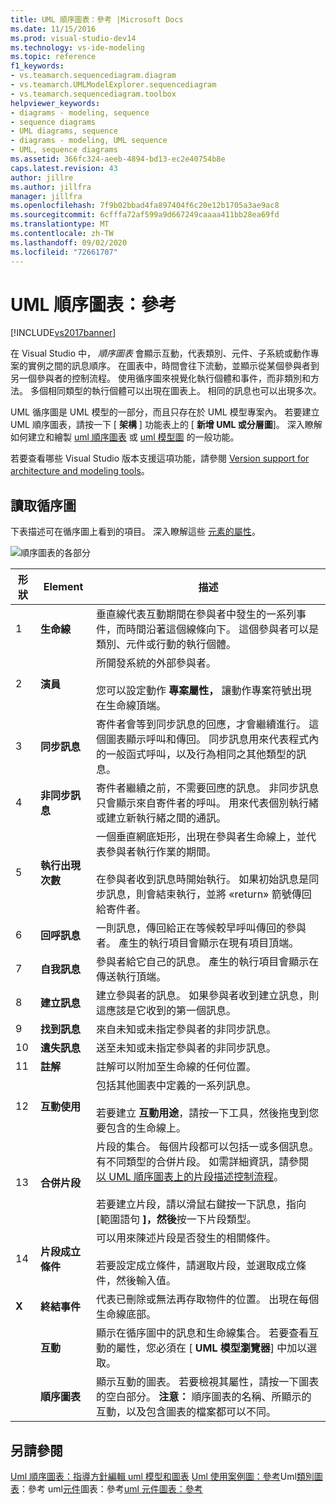 ```yaml
---
title: UML 順序圖表：參考 |Microsoft Docs
ms.date: 11/15/2016
ms.prod: visual-studio-dev14
ms.technology: vs-ide-modeling
ms.topic: reference
f1_keywords:
- vs.teamarch.sequencediagram.diagram
- vs.teamarch.UMLModelExplorer.sequencediagram
- vs.teamarch.sequencediagram.toolbox
helpviewer_keywords:
- diagrams - modeling, sequence
- sequence diagrams
- UML diagrams, sequence
- diagrams - modeling, UML sequence
- UML, sequence diagrams
ms.assetid: 366fc324-aeeb-4894-bd13-ec2e40754b8e
caps.latest.revision: 43
author: jillre
ms.author: jillfra
manager: jillfra
ms.openlocfilehash: 7f9b02bbad4fa897404f6c20e12b1705a3ae9ac8
ms.sourcegitcommit: 6cfffa72af599a9d667249caaaa411bb28ea69fd
ms.translationtype: MT
ms.contentlocale: zh-TW
ms.lasthandoff: 09/02/2020
ms.locfileid: "72661707"
---
```

# <a name="uml-sequence-diagrams-reference"></a>UML 順序圖表：參考
[!INCLUDE[vs2017banner](../includes/vs2017banner.md)]

在 Visual Studio 中， *順序圖表* 會顯示互動，代表類別、元件、子系統或動作專案的實例之間的訊息順序。 在圖表中，時間會往下流動，並顯示從某個參與者到另一個參與者的控制流程。 使用循序圖來視覺化執行個體和事件，而非類別和方法。 多個相同類型的執行個體可以出現在圖表上。 相同的訊息也可以出現多次。

 UML 循序圖是 UML 模型的一部分，而且只存在於 UML 模型專案內。 若要建立 UML 順序圖表，請按一下 [ **架構** ] 功能表上的 [ **新增 UML 或分層圖**]。 深入瞭解如何建立和繪製 [uml 順序圖表](../modeling/uml-sequence-diagrams-guidelines.md) 或 [uml 模型圖](../modeling/edit-uml-models-and-diagrams.md) 的一般功能。

 若要查看哪些 Visual Studio 版本支援這項功能，請參閱 [Version support for architecture and modeling tools](../modeling/what-s-new-for-design-in-visual-studio.md#VersionSupport)。

## <a name="reading-sequence-diagrams"></a>讀取循序圖
 下表描述可在循序圖上看到的項目。 深入瞭解這些 [元素的屬性](../modeling/properties-of-elements-on-uml-sequence-diagrams.md)。

 ![順序圖表的各部分](../modeling/media/uml-sequence.png "UML_Sequence")

|**形狀**|**Element**|**描述**|
|---------------|-----------------|---------------------|
|1|**生命線**|垂直線代表互動期間在參與者中發生的一系列事件，而時間沿著這個線條向下。 這個參與者可以是類別、元件或行動的執行個體。|
|2|**演員**|所開發系統的外部參與者。<br /><br /> 您可以設定動作 **專案屬性，** 讓動作專案符號出現在生命線頂端。|
|3|**同步訊息**|寄件者會等到同步訊息的回應，才會繼續進行。 這個圖表顯示呼叫和傳回。 同步訊息用來代表程式內的一般函式呼叫，以及行為相同之其他類型的訊息。|
|4|**非同步訊息**|寄件者繼續之前，不需要回應的訊息。 非同步訊息只會顯示來自寄件者的呼叫。 用來代表個別執行緒或建立新執行緒之間的通訊。|
|5|**執行出現次數**|一個垂直網底矩形，出現在參與者生命線上，並代表參與者執行作業的期間。<br /><br /> 在參與者收到訊息時開始執行。 如果初始訊息是同步訊息，則會結束執行，並將 «return» 箭號傳回給寄件者。|
|6|**回呼訊息**|一則訊息，傳回給正在等候較早呼叫傳回的參與者。 產生的執行項目會顯示在現有項目頂端。|
|7|**自我訊息**|參與者給它自己的訊息。 產生的執行項目會顯示在傳送執行頂端。|
|8|**建立訊息**|建立參與者的訊息。 如果參與者收到建立訊息，則這應該是它收到的第一個訊息。|
|9|**找到訊息**|來自未知或未指定參與者的非同步訊息。|
|10|**遺失訊息**|送至未知或未指定參與者的非同步訊息。|
|11|**註解**|註解可以附加至生命線的任何位置。|
|12|**互動使用**|包括其他圖表中定義的一系列訊息。<br /><br /> 若要建立 **互動用途**，請按一下工具，然後拖曳到您要包含的生命線上。|
|13|**合併片段**|片段的集合。 每個片段都可以包括一或多個訊息。 有不同類型的合併片段。 如需詳細資訊，請參閱 [以 UML 順序圖表上的片段描述控制流程](../modeling/describe-control-flow-with-fragments-on-uml-sequence-diagrams.md)。<br /><br /> 若要建立片段，請以滑鼠右鍵按一下訊息，指向 [範圍語句 **]，然後**按一下片段類型。|
|14|**片段成立條件**|可以用來陳述片段是否發生的相關條件。<br /><br /> 若要設定成立條件，請選取片段，並選取成立條件，然後輸入值。|
|**X**|**終結事件**|代表已刪除或無法再存取物件的位置。 出現在每個生命線底部。|
||**互動**|顯示在循序圖中的訊息和生命線集合。 若要查看互動的屬性，您必須在 [ **UML 模型瀏覽器**] 中加以選取。|
||**順序圖表**|顯示互動的圖表。 若要檢視其屬性，請按一下圖表的空白部分。 **注意：**  順序圖表的名稱、所顯示的互動，以及包含圖表的檔案都可以不同。|

## <a name="see-also"></a>另請參閱
 [Uml 順序圖表：指導方針](../modeling/uml-sequence-diagrams-guidelines.md)[編輯 uml 模型和圖表](../modeling/edit-uml-models-and-diagrams.md) [Uml 使用案例圖：參考](../modeling/uml-use-case-diagrams-reference.md)Uml[類別圖表](../modeling/uml-class-diagrams-reference.md)：參考 uml[元件](../modeling/uml-component-diagrams-reference.md)圖表：參考[uml 元件圖表：參考](../modeling/uml-component-diagrams-reference.md)
